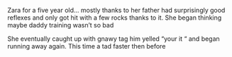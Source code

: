 Zara for a five year old... mostly thanks to her father had surprisingly good reflexes and only got hit with a few rocks thanks to it. She began thinking maybe daddy training wasn’t so bad 

She eventually caught up with gnawy tag him yelled “your it “ and began running away again. This time a tad faster then before